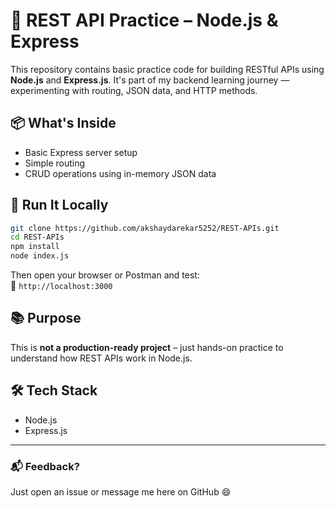 # 🧪 REST API Practice – Node.js & Express

This repository contains basic practice code for building RESTful APIs using **Node.js** and **Express.js**. It's part of my backend learning journey — experimenting with routing, JSON data, and HTTP methods.

## 📦 What's Inside

- Basic Express server setup
- Simple routing
- CRUD operations using in-memory JSON data

## 🚀 Run It Locally

```bash
git clone https://github.com/akshaydarekar5252/REST-APIs.git
cd REST-APIs
npm install
node index.js
```

Then open your browser or Postman and test:  
📍 `http://localhost:3000`

## 📚 Purpose

This is **not a production-ready project** – just hands-on practice to understand how REST APIs work in Node.js.

## 🛠️ Tech Stack

- Node.js
- Express.js

---

### 📬 Feedback?

Just open an issue or message me here on GitHub 😄

